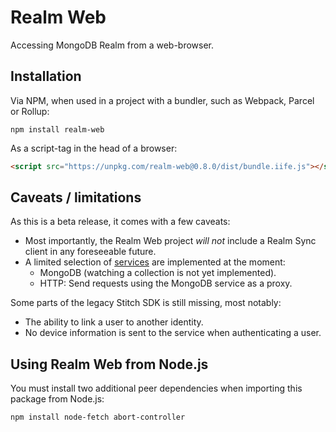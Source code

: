 # Realm Web

Accessing MongoDB Realm from a web-browser.

## Installation

Via NPM, when used in a project with a bundler, such as Webpack, Parcel or Rollup:

```
npm install realm-web
```

As a script-tag in the head of a browser:

```html
<script src="https://unpkg.com/realm-web@0.8.0/dist/bundle.iife.js"></script>
```

## Caveats / limitations

As this is a beta release, it comes with a few caveats:

- Most importantly, the Realm Web project *will not* include a Realm Sync client in any foreseeable future.
- A limited selection of [services](https://docs.mongodb.com/stitch/services/) are implemented at the moment:
  - MongoDB (watching a collection is not yet implemented).
  - HTTP: Send requests using the MongoDB service as a proxy.

Some parts of the legacy Stitch SDK is still missing, most notably:
- The ability to link a user to another identity.
- No device information is sent to the service when authenticating a user.

## Using Realm Web from Node.js

You must install two additional peer dependencies when importing this package from Node.js:

```
npm install node-fetch abort-controller
```
